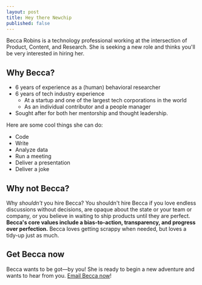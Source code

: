 ```yaml
---
layout: post
title: Hey there Newchip
published: false
---
```


Becca Robins is a technology professional working at the intersection of Product, Content, and Research. She is seeking a new role and thinks you'll be very interested in hiring her.

## Why Becca?

- 6 years of experience as a (human) behavioral researcher
- 6 years of tech industry experience
    - At a startup and one of the largest tech corporations in the world
    - As an individual contributor and a people manager
- Sought after for both her mentorship and thought leadership.

Here are some cool things she can do:
- Code
- Write
- Analyze data
- Run a meeting
- Deliver a presentation
- Deliver a joke

## Why not Becca?

Why _shouldn't_ you hire Becca? You shouldn't hire Becca if you love endless discussions without decisions, are opaque about the state or your team or company, or you believe in waiting to ship products until they are perfect. **Becca's core values include a bias-to-action, transparency, and progress over perfection.** Becca loves getting scrappy when needed, but loves a tidy-up just as much.

## Get Becca now

Becca wants to be got&mdash;by you! She is ready to begin a new adventure and wants to hear from you. 
[Email Becca now](mailto:becca.k.robins.gmail.com)!
